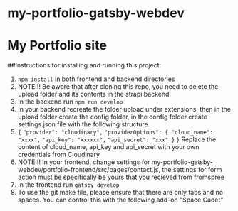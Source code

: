# my-portfolio-gatsby-webdev
# My Portfolio site

##Instructions for installing and running this project:

1. `npm install` in both frontend and backend directories
2. NOTE!!! Be aware that after cloning this repo, you need to delete the upload folder and its contents in the strapi backend.
3. In the backend run `npm run develop`
4. In your backend recreate the folder upload under extensions, then in the upload folder create the config folder, in the config folder create settings.json file with the following structure.
5. `{`
   `"provider": "cloudinary",`
   `"providerOptions": { "cloud_name": "xxxx",`
   `"api_key": "xxxxxx",`
   `"api_secret": "xxx" }`
   `}`
   Replace the content of cloud_name, api_key and api_secret with your own credentials from Cloudinary
6. NOTE!!! In your frontend, change settings for my-portfolio-gatsby-webdev/portfolio-frontend/src/pages/contact.js, the settings for form action must be specifically be yours that you recieved from fromspree
7. In the frontend run `gatsby develop`
8. To use the git make file, please ensure that there are only tabs and no spaces. You can control this with the following add-on "Space Cadet"
